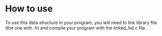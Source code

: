 # How to use
To use this data structure in your program, you will need to link library file (the one with .h) and compile your program with the linked_list.c file.

